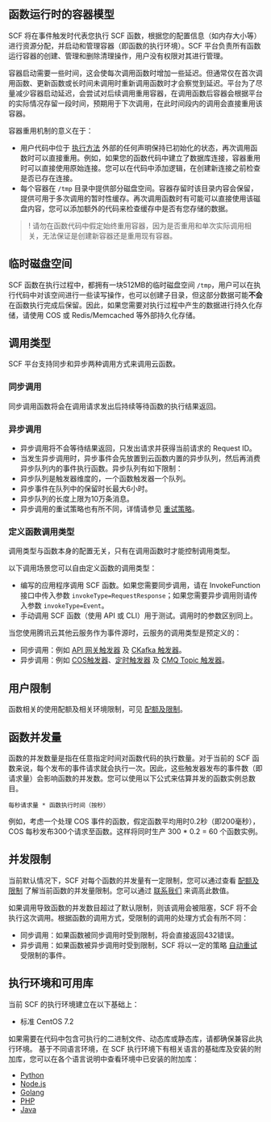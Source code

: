 ## 函数运行时的容器模型

SCF 将在事件触发时代表您执行 SCF 函数，根据您的配置信息（如内存大小等）进行资源分配，并启动和管理容器（即函数的执行环境）。SCF 平台负责所有函数运行容器的创建、管理和删除清理操作，用户没有权限对其进行管理。


容器启动需要一些时间，这会使每次调用函数时增加一些延迟。但通常仅在首次调用函数、更新函数或长时间未调用时重新调用函数时才会察觉到延迟。平台为了尽量减少容器启动延迟，会尝试对后续调用重用容器，在调用函数后容器会根据平台的实际情况存留一段时间，预期用于下次调用，在此时间段内的调用会直接重用该容器。

容器重用机制的意义在于：
- 用户代码中位于 [执行方法](https://intl.cloud.tencent.com/document/product/583/9210) 外部的任何声明保持已初始化的状态，再次调用函数时可以直接重用。例如，如果您的函数代码中建立了数据库连接，容器重用时可以直接使用原始连接。您可以在代码中添加逻辑，在创建新连接之前检查是否已存在连接。
- 每个容器在 `/tmp` 目录中提供部分磁盘空间。容器存留时该目录内容会保留，提供可用于多次调用的暂时性缓存。再次调用函数时有可能可以直接使用该磁盘内容，您可以添加额外的代码来检查缓存中是否有您存储的数据。

>! 请勿在函数代码中假定始终重用容器，因为是否重用和单次实际调用相关，无法保证是创建新容器还是重用现有容器。

## 临时磁盘空间

SCF 函数在执行过程中，都拥有一块512MB的临时磁盘空间 `/tmp`，用户可以在执行代码中对该空间进行一些读写操作，也可以创建子目录，但这部分数据可能**不会**在函数执行完成后保留。因此，如果您需要对执行过程中产生的数据进行持久化存储，请使用 COS 或 Redis/Memcached 等外部持久化存储。

## 调用类型

SCF 平台支持同步和异步两种调用方式来调用云函数。

### 同步调用
 同步调用函数将会在调用请求发出后持续等待函数的执行结果返回。

[](id:asynchronous)
### 异步调用
- 异步调用将不会等待结果返回，只发出请求并获得当前请求的 Request ID。
- 当发生异步调用时，异步事件会先放置到云函数内置的异步队列，然后再消费异步队列内的事件执行函数。异步队列有如下限制：
 - 异步队列是触发器维度的，一个函数触发器一个队列。
 - 异步事件在队列中的保留时长最大6小时。
 - 异步队列的长度上限为10万条消息。
- 异步调用的重试策略也有所不同，详情请参见 [重试策略](https://intl.cloud.tencent.com/document/product/583/34383)。


### 定义函数调用类型
调用类型与函数本身的配置无关，只有在调用函数时才能控制调用类型。

以下调用场景您可以自由定义函数的调用类型：
- 编写的应用程序调用 SCF 函数。如果您需要同步调用，请在 InvokeFunction 接口中传入参数  `invokeType=RequestResponse`；如果您需要异步调用则请传入参数 `invokeType=Event`。
- 手动调用 SCF 函数（使用 API 或 CLI）用于测试。调用时的参数区别同上。

当您使用腾讯云其他云服务作为事件源时，云服务的调用类型是预定义的：

* 同步调用：例如 [API 网关触发器](https://intl.cloud.tencent.com/document/product/583/12513) 及 [CKafka 触发器](https://intl.cloud.tencent.com/document/product/583/17530)。
* 异步调用：例如 [COS触发器](https://intl.cloud.tencent.com/document/product/583/9707)、[定时触发器](https://intl.cloud.tencent.com/document/product/583/9708) 及 [CMQ Topic 触发器](https://intl.cloud.tencent.com/document/product/583/11517)。







## 用户限制

函数相关的使用配额及相关环境限制，可见 [配额及限制](https://intl.cloud.tencent.com/document/product/583/11637)。

## 函数并发量

函数的并发数量是指在任意指定时间对函数代码的执行数量。对于当前的 SCF 函数来说，每个发布的事件请求就会执行一次。因此，这些触发器发布的事件数（即请求量）会影响函数的并发数。您可以使用以下公式来估算并发的函数实例总数目。

```
每秒请求量 * 函数执行时间（按秒） 
```

例如，考虑一个处理 COS 事件的函数，假定函数平均用时0.2秒（即200毫秒），COS 每秒发布300个请求至函数。这样将同时生产 300 \* 0.2 = 60 个函数实例。


## 并发限制

当前默认情况下，SCF 对每个函数的并发量有一定限制，您可以通过查看 [配额及限制](https://intl.cloud.tencent.com/document/product/583/11637) 了解当前函数的并发量限制。您可以通过 [联系我们](https://intl.cloud.tencent.com/document/product/583/9712) 来调高此数值。

如果调用导致函数的并发数目超过了默认限制，则该调用会被阻塞，SCF 将不会执行这次调用。根据函数的调用方式，受限制的调用的处理方式会有所不同：
- 同步调用：如果函数被同步调用时受到限制，将会直接返回432错误。
- 异步调用：如果函数被异步调用时受到限制，SCF 将以一定的策略 [自动重试](https://intl.cloud.tencent.com/document/product/583/34383) 受限制的事件。

## 执行环境和可用库

当前 SCF 的执行环境建立在以下基础上：
- 标准 CentOS 7.2

如果需要在代码中包含可执行的二进制文件、动态库或静态库，请都确保兼容此执行环境。
基于不同语言环境，在 SCF 执行环境下有相关语言的基础库及安装的附加库，您可以在各个语言说明中查看环境中已安装的附加库：
- [Python](https://intl.cloud.tencent.com/document/product/583/11061)
- [Node.js](https://intl.cloud.tencent.com/document/product/583/11060)
- [Golang](https://intl.cloud.tencent.com/document/product/583/18032)
- [PHP](https://intl.cloud.tencent.com/document/product/583/17531)
- [Java](https://intl.cloud.tencent.com/document/product/583/12214)


